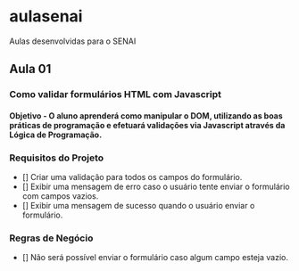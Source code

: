 # aulasenai
Aulas desenvolvidas para o SENAI

## Aula 01
### Como validar formulários HTML com Javascript
#### Objetivo - O aluno aprenderá como manipular o DOM, utilizando as boas práticas de programação e efetuará validações via Javascript através da Lógica de Programação.

### Requisitos do Projeto
- [] Criar uma validação para todos os campos do formulário.
- [] Exibir uma mensagem de erro caso o usuário tente enviar o formulário com campos vazios.
- [] Exibir uma mensagem de sucesso quando o usuário enviar o formulário.

### Regras de Negócio
- [] Não será possível enviar o formulário caso algum campo esteja vazio.
